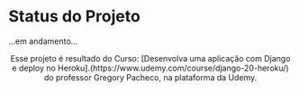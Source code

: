 # Status do Projeto
...em andamento...

<p align="center">Esse projeto é resultado do Curso: [Desenvolva uma aplicação com Django e deploy no Heroku].(https://www.udemy.com/course/django-20-heroku/) do professor Gregory Pacheco, na plataforma da Udemy.</p>

